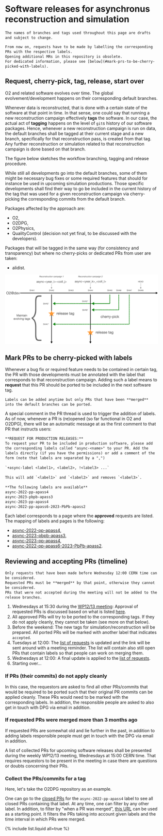 # Software releases for asynchronus reconstruction and simulation

```warning
The names of branches and tags used throughout this page are drafts and subject to change.
```

```note
From now on, requests have to be made by labelling the corresponding PRs with the respective labels.  
Opening additional MRs in this repository is obsolete.  
For dedicated information, please see [below](#mark-prs-to-be-cherry-picked-with-labels).  
```

## Request, cherry-pick, tag, release, start over

O2 and related software evolves over time. The global evolvement/development happens on their corresponding default branches.

Whenever data is reconstructed, that is done with a certain state of the software at that point in time. In that sense, one could say that running a new reconstruction campaign effectively **tags** the software.
In our case, the actual act of **tagging** happens on the level of `git`s history of our software packages.
Hence, whenever a new reconstruction campaign is run on data, the default branches shall be tagged at their current stage and a new branch, specifically for that reconstruction pass, is created from that tag. Any further reconstruction or simulation related to that reconstruction campaign is done based on that branch.

The figure below sketches the workflow branching, tagging and release procedure.

While still all developments go into the default branches, some of them might be necessary bug fixes or some required features that should for instance be used in upcoming simulation productions.
Those specific developments shall find their way to go be included in the current history of the tag that was used for a given reconstruction campaign via cherry-picking the corresponding commits from the default branch.

Packages affected by the approach are:

* O2,
* O2DPG,
* O2Physics,
* QualityControl (decision not yet final, to be discussed with the developers).

Packages that will be tagged in the same way (for consistency and transparency) but where no cherry-picks or dedicated PRs from user are taken:

* alidist.

![RelVal general](../../files/images/software_branching_tagging_overview.png)

## Mark PRs to be cherry-picked with labels

Whenever a bug fix or required feature needs to be contained in certain tag, the PR with those developments must be annotated with the label that corresponds to that reconstruction campaign.
Adding such a label means to **request** that this PR should be ported to be included in the next software tag.

```note
Labels can be added anytime but only PRs that have been **merged** into the default branches can be ported.
```

A special comment in the PR thread is used to trigger the addition of labels.
As of now, whenever a PR is (re)opened (so far functional in O2 and O2DPG), there will be an automatic message at as the first comment to that PR that instructs users:

```instruction
**REQUEST FOR PRODUCTION RELEASES:**
To request your PR to be included in production software, please add the corresponding labels called "async-<name>" to your PR. Add the labels directly (if you have the permissions) or add a comment of the form (note that labels are separated by a ",")

`+async-label <label1>, <label2>, !<label3> ...`

This will add `<label1>` and `<label2>` and removes `<label3>`.

**The following labels are available**  
async-2022-pp-apass4  
async-2023-pbpb-apass3  
async-2023-pp-apass4  
async-2022-pp-apass6-2023-PbPb-apass2
```

Each label corresponds to a page where the **approved** requests are listed. The mapping of labels and pages is the following:

* [async-2022-pp-apass4](../requests/2022pp_apass4.md),
* [async-2023-pbpb-apass3](../requests/2023pbpb_apass3.md),
* [async-2023-pp-apass4](../requests/2023pp_apass4.md),
* [async-2022-pp-apass6-2023-PbPb-apass2](../requests/2022pp_apass6.md).

## Reviewing and accepting PRs (timeline)

```warning
Only requests that have been made before Wednesday 12:00 CERN time can be considered.
Requested PRs must be **merged** by that point, otherwise they cannot be considered.
PRs that were not accepted during the meeting will not be added to the release branches.
```

1. Wednesdays at 15:30 during the [WP12/13 meeting](https://indico.cern.ch/category/4868/): Approval of requested PRs is discussed based on what is listed [here](../requests_automatic/).
1. All approved PRs will try to be ported to the corresponding tags. If they do not apply cleanly, they cannot be taken (see more on that below).
1. Before the weekend: The new tags for simulation/reconstruction will be prepared. All ported PRs will be marked with another label that indicates `accepted`.
1. Tuesdays at 12:00: The [list of requests](../requests_automatic/) is updated and the link will be sent around with a meeting reminder. The list will contain also still open PRs that contain labels so that people can work on merging them.
1. Wednesdays at 12:00: A final update is applied to the [list of requests](../requests_automatic/).
1. Starting over...

### If PRs (their commits) do not apply cleanly

In this case, the requestors are asked to find all other PRs/commits that would be required to be ported such that their original PR commits can be applied cleanly. These PRs would need to be marked with the corresponding labels. In addition, the responsible people are asked to also get in touch with DPG via email in addition.

### If requested PRs were merged more than 3 months ago

If requested PRs are somewhat old and lie further in the past, in addition to adding labels responsible people must get in touch with the DPG via email in addition.

A list of collected PRs for upcoming software releases shall be presented during the weekly WP12/13 meeting, Wednesdays at 15:00 CERN time. That requires requestors to be present in the meeting in case there are questions or doubts concerning their PRs.

### Collect the PRs/commits for a tag

Here, let's take the O2DPG repository as an example.

One can go to the [closed PRs](https://github.com/AliceO2Group/O2DPG/pulls?q=is%3Apr+is%3Aclosed+label%3Aasync-2022-pp-apass4) for the `async-2022-pp-apass4` label to see all closed PRs containing that label.
At any time, one can filter by any other label.
In addition, to filter by "when a PR was merged", [this URL](https://github.com/AliceO2Group/O2DPG/pulls?q=is%3Apr+is%3Aclosed+merged%3A2023-03-19..2024-03-19+label%3Aasync-2022-pp-apass4) can be used as a starting point.
It filters the PRs taking into account given labels and the time interval in which PRs were merged.

{% include list.liquid all=true %}
